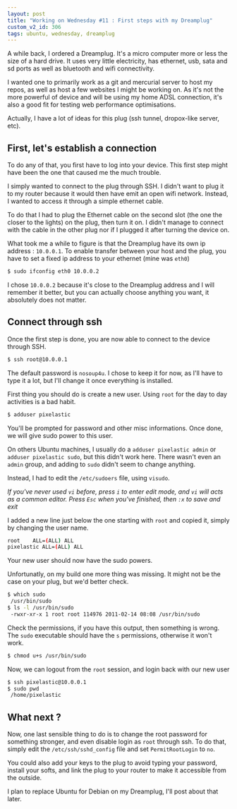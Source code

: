 ```yaml
---
layout: post
title: "Working on Wednesday #11 : First steps with my Dreamplug"
custom_v2_id: 306
tags: ubuntu, wednesday, dreamplug
---
```


A while back, I ordered a Dreamplug. It's a micro computer more or less the
size of a hard drive. It uses very little electricity, has ethernet, usb, sata
and sd ports as well as bluetooth and wifi connectivity.

I wanted one to primarily work as a git and mercurial server to host my repos,
as well as host a few websites I might be working on. As it's not the more
powerful of device and will be using my home ADSL connection, it's also a good
fit for testing web performance optimisations.

Actually, I have a lot of ideas for this plug (ssh tunnel, dropox-like server,
etc).

## First, let's establish a connection

To do any of that, you first have to log into your device. This first step
might have been the one that caused me the much trouble.

I simply wanted to connect to the plug through SSH. I didn't want to plug it
to my router because it would then have emit an open wifi network. Instead, I
wanted to access it through a simple ethernet cable.

To do that I had to plug the Ethernet cable on the second slot (the one the
closer to the lights) on the plug, then turn it on. I didn't manage to connect
with the cable in the other plug nor if I plugged it after turning the device
on.

What took me a while to figure is that the Dreamplug have its own ip address :
`10.0.0.1`. To enable transfer between your host and the plug, you have to set
a fixed ip address to your ethernet (mine was `eth0`)

```sh
$ sudo ifconfig eth0 10.0.0.2
```

I chose `10.0.0.2` because it's close to the Dreamplug address and I will
remember it better, but you can actually choose anything you want, it
absolutely does not matter.

## Connect through ssh

Once the first step is done, you are now able to connect to the device through
SSH.

```sh
$ ssh root@10.0.0.1
```

The default password is `nosoup4u`. I chose to keep it for now, as I'll have
to type it a lot, but I'll change it once everything is installed.

First thing you should do is create a new user. Using `root` for the day to
day activities is a bad habit.

```sh
$ adduser pixelastic
```

You'll be prompted for password and other misc informations. Once done, we
will give sudo power to this user.

On others Ubuntu machines, I usually do a `adduser pixelastic admin` or
`adduser pixelastic sudo`, but this didn't work here. There wasn't even an
`admin` group, and adding to `sudo` didn't seem to change anything.

Instead, I had to edit the `/etc/sudoers` file, using `visudo`.

_If you've never used `vi` before, press `i` to enter edit mode, and `vi` will
acts as a common editor. Press `Esc` when you've finished, then `:x` to save
and exit_

I added a new line just below the one starting with `root` and copied it,
simply by changing the user name.

```sh
root    ALL=(ALL) ALL
pixelastic ALL=(ALL) ALL
```

Your new user should now have the sudo powers.

Unfortunatly, on my build one more thing was missing. It might not be the case
on your plug, but we'd better check.

```sh
$ which sudo
 /usr/bin/sudo
$ ls -l /usr/bin/sudo
 -rwxr-xr-x 1 root root 114976 2011-02-14 08:08 /usr/bin/sudo
```

Check the permissions, if you have this output, then something is wrong. The
`sudo` executable should have the `s` permissions, otherwise it won't work.

```sh
$ chmod u+s /usr/bin/sudo
```

Now, we can logout from the `root` session, and login back with our new user

```sh
$ ssh pixelastic@10.0.0.1
$ sudo pwd
 /home/pixelastic
```

## What next ?

Now, one last sensible thing to do is to change the root password for
something stronger, and even disable login as `root` through ssh. To do that,
simply edit the `/etc/ssh/sshd_config` file and set `PermitRootLogin` to `no`.

You could also add your keys to the plug to avoid typing your password,
install your softs, and link the plug to your router to make it accessible
from the outside.

I plan to replace Ubuntu for Debian on my Dreamplug, I'll post about that
later.
